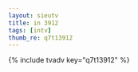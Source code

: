 ```yaml
--- 
layout: sieutv
title: in 3912
tags: [intv]
thumb_re: q7t13912
---
```

{% include tvadv key="q7t13912" %} 
